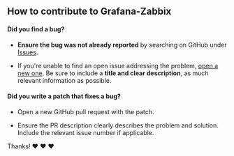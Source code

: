 ## How to contribute to Grafana-Zabbix

#### **Did you find a bug?**

* **Ensure the bug was not already reported** by searching on GitHub under [Issues](https://github.com/CodeTeam/grafana-zabbix/issues).

* If you're unable to find an open issue addressing the problem, [open a new one](https://github.com/CodeTeam/grafana-zabbix/issues/new). Be sure to include a **title and clear description**, as much relevant information as possible.

#### **Did you write a patch that fixes a bug?**

* Open a new GitHub pull request with the patch.

* Ensure the PR description clearly describes the problem and solution. Include the relevant issue number if applicable.

Thanks! :heart: :heart: :heart:
